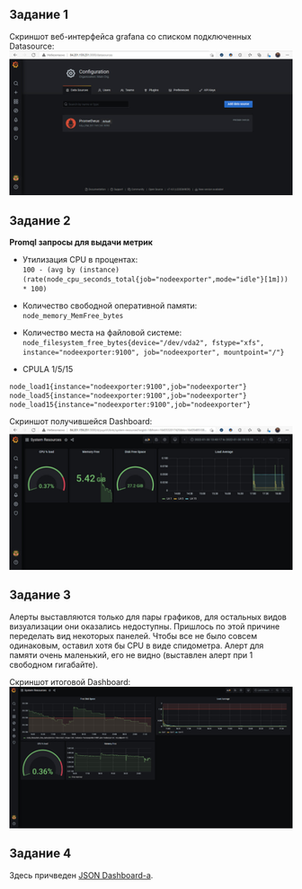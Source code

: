 ## Задание 1
Скриншот веб-интерфейса grafana со списком подключенных Datasource:
![](https://github.com/GrigoriyAzatyan/devops-netology/blob/main/grafana.jpg)

## Задание 2
**Promql запросы для выдачи метрик**

- Утилизация CPU в процентах:   
`100 - (avg by (instance) (rate(node_cpu_seconds_total{job="nodeexporter",mode="idle"}[1m])) * 100)`

- Количество свободной оперативной памяти:   
`node_memory_MemFree_bytes`

- Количество места на файловой системе:   
`node_filesystem_free_bytes{device="/dev/vda2", fstype="xfs", instance="nodeexporter:9100", job="nodeexporter", mountpoint="/"}`

- CPULA 1/5/15   
```
node_load1{instance="nodeexporter:9100",job="nodeexporter"}
node_load5{instance="nodeexporter:9100",job="nodeexporter"}
node_load15{instance="nodeexporter:9100",job="nodeexporter"}
```

Скриншот получившейся Dashboard:
![](https://github.com/GrigoriyAzatyan/devops-netology/blob/main/dashboard.jpg)


## Задание 3
Алерты выставляются только для пары графиков, для остальных видов визуализации они оказались недоступны.
Пришлось по этой причине переделать вид некоторых панелей. Чтобы все не было совсем одинаковым, оставил хотя бы CPU в виде спидометра.
Алерт для памяти очень маленький, его не видно (выставлен алерт при 1 свободном гигабайте).

Скриншот  итоговой Dashboard:
![](https://github.com/GrigoriyAzatyan/devops-netology/blob/main/grafana2.jpg)


## Задание 4
Здесь причведен [JSON Dashboard-а](https://github.com/GrigoriyAzatyan/devops-netology/blob/main/dashboard.json).


